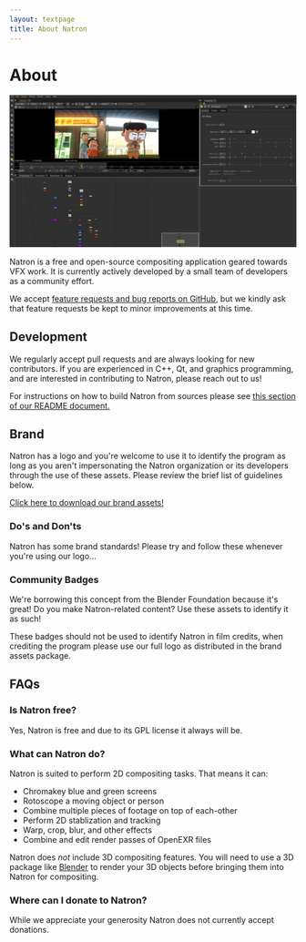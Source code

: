 ```yaml
---
layout: textpage
title: About Natron
---
```


# About

![An animated cartoon shot open in Natron](img/about-screenshot.png)

Natron is a free and open-source compositing application geared towards VFX work. It is currently actively developed by a small team of developers as a community effort.

We accept [feature requests and bug reports on GitHub](https://github.com/natronGitHub/natron/issues), but we kindly ask that feature requests be kept to minor improvements at this time.

## Development

We regularly accept pull requests and are always looking for new contributors. If you are experienced in C++, Qt, and graphics programming, and are interested in contributing to Natron, please reach out to us!

For instructions on how to build Natron from sources please see [this section of our README document.](https://github.com/NatronGitHub/Natron#building-and-installing-from-source)

## Brand

Natron has a logo and you're welcome to use it to identify the program as long as you aren't impersonating the Natron organization or its developers through the use of these assets.  Please review the brief list of guidelines below.

[Click here to download our brand assets!](#)

### Do's and Don'ts

Natron has some brand standards!  Please try and follow these whenever you're using our logo...

### Community Badges

We're borrowing this concept from the Blender Foundation because it's great!  Do you make Natron-related content?  Use these assets to identify it as such!

These badges should not be used to identify Natron in film credits, when crediting the program please use our full logo as distributed in the brand assets package.

## FAQs

### Is Natron free?

Yes, Natron is free and due to its GPL license it always will be.

### What can Natron do?

Natron is suited to perform 2D compositing tasks. That means it can:

* Chromakey blue and green screens
* Rotoscope a moving object or person
* Combine multiple pieces of footage on top of each-other
* Perform 2D stablization and tracking
* Warp, crop, blur, and other effects
* Combine and edit render passes of OpenEXR files

Natron does *not* include 3D compositing features. You will need to use a 3D package like [Blender](https://www.blender.org/) to render your 3D objects before bringing them into Natron for compositing.

### Where can I donate to Natron?

While we appreciate your generosity Natron does not currently accept donations.
